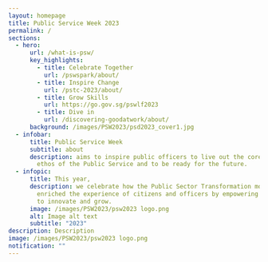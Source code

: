 ```yaml
---
layout: homepage
title: Public Service Week 2023
permalink: /
sections:
  - hero:
      url: /what-is-psw/
      key_highlights:
        - title: Celebrate Together
          url: /pswspark/about/
        - title: Inspire Change
          url: /pstc-2023/about/
        - title: Grow Skills
          url: https://go.gov.sg/pswlf2023
        - title: Dive in
          url: /discovering-goodatwork/about/
      background: /images/PSW2023/psd2023_cover1.jpg
  - infobar:
      title: Public Service Week
      subtitle: about
      description: aims to inspire public officers to live out the core values and
        ethos of the Public Service and to be ready for the future.
  - infopic:
      title: This year,
      description: we celebrate how the Public Sector Transformation movement has
        enriched the experience of citizens and officers by empowering officers
        to innovate and grow.
      image: /images/PSW2023/psw2023 logo.png
      alt: Image alt text
      subtitle: "2023"
description: Description
image: /images/PSW2023/psw2023 logo.png
notification: ""
---
```

